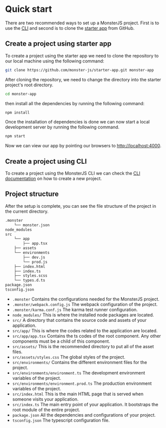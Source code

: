 # Quick start

There are two recommended ways to set up a MonsterJS project.
First is to use the [CLI](/cli/cli-introduction) and second is to clone the [starter app](https://github.com/monster-js/starter-app) from GitHub.

## Create a project using starter app

To create a project using the starter app we need to clone the repository to our local machine using the following command:

```bash
git clone https://github.com/monster-js/starter-app.git monster-app
```

After cloning the repository, we need to change the directory into the starter project's root directory.

```bash
cd monster-app
```

then install all the dependencies by running the following command:

```bash
npm install
```

Once the installation of dependencies is done we can now start a local development server by running the following command.

```bash
npm start
```

Now we can view our app by pointing our browsers to [http://localhost:4000](http://localhost:4000).

## Create a project using CLI

To create a project using the MonsterJS CLI we can check the [CLI documentation](/cli/create-application) on how to create a new project.

## Project structure

After the setup is complete, you can see the file structure of the project in the current directory.

```bash
.monster
    └── monster.json
node_modules
src
    └── app
        ├── app.tsx
    ├── assets
    └── environments
        ├── dev.js
        └── prod.js
    ├── index.html
    ├── index.ts
    ├── styles.scss
    └── types.d.ts
package.json
tsconfig.json
```

* `.monster` Contains the configurations needed for the MonsterJS project.
* `.monster/webpack.config.js` The webpack configuration of the project.
* `.monster/karma.conf.js` The karma test runner configuration.
* `node_modules/` This is where the installed node packages are located.
* `src/` A directory that contains the source code and assets of your application.
* `src/app/` This is where the codes related to the application are located.
* `src/app/app.tsx` Contains the ts codes of the root component. Any other components must be a child of this component.
* `src/assets/` This is the recommended directory to put all of the asset files.
* `src/assets/styles.css` The global styles of the project.
* `src/environments/` Contains the different environment files for the project.
* `src/environments/environment.ts` The development environment variables of the project.
* `src/environments/environment.prod.ts` The production environment variables of the project.
* `src/index.html` This is the main HTML page that is served when someone visits your application.
* `src/index.ts` The main entry point of your application. It bootstraps the root module of the entire project.
* `package.json` All the dependencies and configurations of your project.
* `tsconfig.json` The typescript configuration file.
